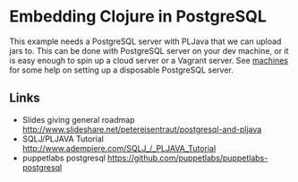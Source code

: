 Embedding Clojure in PostgreSQL
===============================

This example needs a PostgreSQL server with PLJava that we can upload
jars to.  This can be done with PostgreSQL server on your dev machine, 
or it is easy enough to spin up a cloud server or a Vagrant server. 
See [machines](./machines) for some help on setting up a disposable 
PostgreSQL server.




Links
-----

* Slides giving general roadmap 
  http://www.slideshare.net/petereisentraut/postgresql-and-pljava
* SQLJ/PLJAVA Tutorial
  http://www.adempiere.com/SQLJ_/_PLJAVA_Tutorial 
* puppetlabs postgresql 
  https://github.com/puppetlabs/puppetlabs-postgresql
